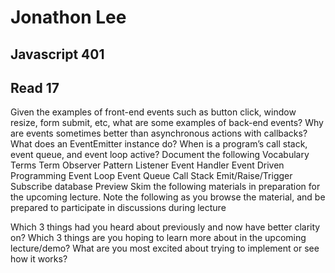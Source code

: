 # Jonathon Lee
## Javascript 401
## Read 17

Given the examples of front-end events such as button click, window resize, form submit, etc, what are some examples of back-end events?
Why are events sometimes better than asynchronous actions with callbacks?
What does an EventEmitter instance do?
When is a program’s call stack, event queue, and event loop active?
Document the following Vocabulary Terms
Term
Observer Pattern
Listener
Event Handler
Event Driven Programming
Event Loop
Event Queue
Call Stack
Emit/Raise/Trigger
Subscribe
database
Preview
Skim the following materials in preparation for the upcoming lecture. Note the following as you browse the material, and be prepared to participate in discussions during lecture

Which 3 things had you heard about previously and now have better clarity on?
Which 3 things are you hoping to learn more about in the upcoming lecture/demo?
What are you most excited about trying to implement or see how it works?